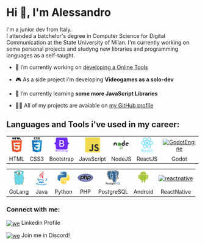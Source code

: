 # Hi 👋, I'm Alessandro

I'm a junior dev from Italy.<br> I attended a batchelor's degree in Computer Science for Digital Communication at the State University of Milan. I'm currently working on some personal projects and studyng new libraries and programming languages as a self-taught.

- 🔭 I’m currently working on [developing a Online Tools](www.aaa)

- 🎮 As a side project i'm developing **Videogames as a solo-dev**

- 🌱 I’m currently learning **some more JavaScript Libraries**

- 👨‍💻 All of my projects are avaiable on [my GitHub profile](https://github.com/RebbsGitHub?tab=repositories)




## Languages and Tools i've used in my career:


<table cellpadding="50">
    <tbody>
    <tr>
        <td align="center"><a href="https://www.w3.org/html/" target="_blank" rel="noreferrer"> <img src="https://raw.githubusercontent.com/devicons/devicon/master/icons/html5/html5-original-wordmark.svg" alt="html5" width="40" height="40"/> </a></td>
        <td align="center"><a href="https://www.w3schools.com/css/" target="_blank" rel="noreferrer"> <img src="https://raw.githubusercontent.com/devicons/devicon/master/icons/css3/css3-original-wordmark.svg" alt="css3" width="40" height="40"/> </a></td>
        <td align="center"><a href="https://getbootstrap.com" target="_blank" rel="noreferrer"> <img src="https://raw.githubusercontent.com/devicons/devicon/master/icons/bootstrap/bootstrap-plain-wordmark.svg" alt="bootstrap" width="40" height="40"/> </a></td>
        <td align="center"><a href="https://developer.mozilla.org/en-US/docs/Web/JavaScript" target="_blank" rel="noreferrer"> <img src="https://raw.githubusercontent.com/devicons/devicon/master/icons/javascript/javascript-original.svg" alt="javascript" width="40" height="40"/> </a></td>
        <td align="center"><a href="https://nodejs.org" target="_blank" rel="noreferrer"> <img src="https://raw.githubusercontent.com/devicons/devicon/master/icons/nodejs/nodejs-original-wordmark.svg" alt="nodejs" width="40" height="40"/> </a> </td>
        <td align="center"><a href="https://reactjs.org/" target="_blank" rel="noreferrer"> <img src="https://raw.githubusercontent.com/devicons/devicon/master/icons/react/react-original-wordmark.svg" alt="react" width="40" height="40"/> </a> </td>
        <td align="center"><a href="https://godotengine.org/" target="_blank" rel="noreferrer"> <img src="https://godotengine.org/assets/press/icon_color.svg" alt="GodotEngine" width="40" height="40"/> </a></td>
    </tr>
    <tr>
        <td align="center">HTML</td>
        <td align="center">CSS3</td>
        <td align="center">Bootstrap</td>
        <td align="center">JavaScript</td>
        <td align="center">NodeJS</td>
        <td align="center">ReactJS</td>
        <td align="center">Godot</td>
    </tr>
    </tbody>
</table>

<table cellpadding="40">
    <tbody>
    <tr>
        <td align="center"><a href="https://golang.org" target="_blank" rel="noreferrer"> <img src="https://raw.githubusercontent.com/devicons/devicon/master/icons/go/go-original.svg" alt="go" width="40" height="40"/> </a></td>
        <td align="center"><a href="https://www.java.com" target="_blank" rel="noreferrer"> <img src="https://raw.githubusercontent.com/devicons/devicon/master/icons/java/java-original.svg" alt="java" width="40" height="40"/> </a> </td>
        <td align="center"><a href="https://www.python.org" target="_blank" rel="noreferrer"> <img src="https://raw.githubusercontent.com/devicons/devicon/master/icons/python/python-original.svg" alt="python" width="40" height="40"/> </a></td>
        <td align="center"><a href="https://www.php.net" target="_blank" rel="noreferrer"> <img src="https://raw.githubusercontent.com/devicons/devicon/master/icons/php/php-original.svg" alt="php" width="40" height="40"/> </a> </td>
        <td align="center"><a href="https://www.postgresql.org" target="_blank" rel="noreferrer"> <img src="https://raw.githubusercontent.com/devicons/devicon/master/icons/postgresql/postgresql-original-wordmark.svg" alt="postgresql" width="40" height="40"/> </a> </td>
        <td align="center"><a href="https://developer.android.com" target="_blank" rel="noreferrer"> <img src="https://raw.githubusercontent.com/devicons/devicon/master/icons/android/android-original-wordmark.svg" alt="android" width="40" height="40"/> </a></td>
        <td align="center"><a href="https://reactnative.dev/" target="_blank" rel="noreferrer"> <img src="https://reactnative.dev/img/header_logo.svg" alt="reactnative" width="40" height="40"/> </a> </td>
    </tr>
    <tr>
        <td align="center">GoLang</td>
        <td align="center">Java</td>
        <td align="center">Python</td>
        <td align="center">PHP</td>
        <td align="center">PostgreSQL</td>
        <td align="center">Android</td>
        <td align="center">ReactNative</td>
    </tr>
    </tbody>
</table>






<!--
<p align="left"> <a href="https://github.com/ryo-ma/github-profile-trophy"><img src="https://github-profile-trophy.vercel.app/?username=rebbsgithub" alt="rebbsgithub" /></a> </p>
-->





<h3 align="left">Connect with me:</h3>

<a href="https://www.linkedin.com/in/alessandro-rebuffi-bb7902253/" target="blank"><img align="center" src="https://raw.githubusercontent.com/rahuldkjain/github-profile-readme-generator/master/src/images/icons/Social/linked-in-alt.svg" alt="we" height="30" width="40" /></a> Linkedin Profile<br>

<!-- <a href="https://auth.geeksforgeeks.org/user/we" target="blank"><img align="center" src="https://raw.githubusercontent.com/rahuldkjain/github-profile-readme-generator/master/src/images/icons/Social/geeks-for-geeks.svg" alt="we" height="30" width="40" /></a> -->

<a href="https://discord.gg/kWfxgtKD" target="blank"><img align="center" src="https://raw.githubusercontent.com/rahuldkjain/github-profile-readme-generator/master/src/images/icons/Social/discord.svg" alt="we" height="30" width="40" /></a> Join me in Discord!<br>
